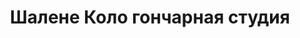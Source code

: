 ---
title: Шалене Коло гончарная студия
address: 'г. Запорожье, ул. Гоголя, 77 (вход со двора)'
tags:
  - Художественные школы
geometry:
  location:
    lat: 47.8182825
    lng: 35.1795785
  viewport:
    northeast:
      lat: 47.81966078029151
      lng: 35.1809770302915
    southwest:
      lat: 47.81696281970851
      lng: 35.1782790697085
name: Гончарная студия "Шалене коло"
photos:
  - height: 4032
    html_attributions:
      - >-
        <a
        href="https://maps.google.com/maps/contrib/108709400669562193736">Anastasia
        Boroday</a>
    photo_reference: >-
      CmRaAAAA-zfCvzLvLWmC2b7uY9kfLrZkZND4mXabit0Lllk4MyIZ3Z5KlJ8MVVkhXhDcnbrpuutK2ZRU00c4Umx_cCmF22N3O2opedSrTgzDaVDVutOrFhXO8hMi69GM9cdk1kXPEhCTk5d-ZqP6N3LEeNSW5RoqGhSZsgvSp865M98vhKXvSvmqjHIFiQ
    width: 3024
  - height: 4032
    html_attributions:
      - >-
        <a
        href="https://maps.google.com/maps/contrib/108709400669562193736">Anastasia
        Boroday</a>
    photo_reference: >-
      CmRaAAAAoAjgEbZAlvuYSftwFJ2NGVV9CDKgfokddLttNzo0P_Voz9hfqNIOtgBjpB0k_Hxw_zqPqsY2uAUS0e71gRtnHyjuw9MV2UdpSX99GYTGb4O5SR4xHDd7ThBwyhAO3GFFEhDk3S2zFKbWybQp54Eg4Tp7GhQivFm8z3dHBXrtqZ8eCWVtE_Zc7Q
    width: 3024
  - height: 4032
    html_attributions:
      - >-
        <a
        href="https://maps.google.com/maps/contrib/108709400669562193736">Anastasia
        Boroday</a>
    photo_reference: >-
      CmRaAAAANKoG6OZJ5TBSVpcpk0qPd1NDFnSm_Si6xGLADvNS_aXEA_BOF5e2WEmL1oOYYv5a1z-vilX31YxIEq31lSfeG8Wz1_jRZfVouVGGy87qFBkJqCvJ8sAXN3nUY6jMfD1AEhBeyHdPBeAckFl15PZ3QOzUGhT7FxuCsXnkNgq1FrXDHEjaxu6XIQ
    width: 3024
  - height: 4032
    html_attributions:
      - >-
        <a
        href="https://maps.google.com/maps/contrib/108709400669562193736">Anastasia
        Boroday</a>
    photo_reference: >-
      CmRaAAAAQhZmmpN2A2HM27dgKs2CQAmUaoVR2iRy3Xu2jUC6mLa9zIiIUF8kUKcxiwW5Ba6hkYCOo-CuPATet1oqBpiFYaL70D7OMakmizKkKMOsqsOSnxMmuzsyC02KlwERmOqJEhAuQL5c4niObW_UPmDkyji8GhQVoVkZWP08BVUtpQcedb_f53xI2A
    width: 3024
  - height: 4032
    html_attributions:
      - >-
        <a
        href="https://maps.google.com/maps/contrib/108709400669562193736">Anastasia
        Boroday</a>
    photo_reference: >-
      CmRaAAAAP3kzD0N2bTIaShQNnyHh82fxU0BUL-7mOeQxADdYHWq4sUiOk5n4BiVWxCHpgruw0mw8PkJTYD-cFcprh-989jQ1kqMCGcW37v27MubCttEb81jDS53I6M84IFEmHve3EhAHb1VEJCfJ4t3ZGWKuGW3vGhQnjrxJ8vp7LiODTDmGFoO7Pw1vZQ
    width: 3024
  - height: 4032
    html_attributions:
      - >-
        <a
        href="https://maps.google.com/maps/contrib/109896013667579205837">Bohdan
        Khrystych</a>
    photo_reference: >-
      CmRaAAAAZ3AKj4T6ZLs_qfmEKnW2zL4CiJ5yN_9hi8ifULOjl0cuqQADGAI8Xk0tO4AqLxd5MoFOLuQRAUBbIz1NKvyilkbWISnp8Mw4FNK1PT8FCPOvCiywcNw4-d3UQyCRDeB9EhChJ1ca6CC89xiZXfXHCOVgGhTBNsNVF-Eteiyd70YiYBNYUoqukg
    width: 3024
  - height: 4032
    html_attributions:
      - >-
        <a
        href="https://maps.google.com/maps/contrib/108709400669562193736">Anastasia
        Boroday</a>
    photo_reference: >-
      CmRaAAAAxdWvS-hbKKN3viVHkz7Pzhs9jzAir42G9oYvKPcbh-39sXd-Zm2dT6uX1QXhwHSgUQ9lJmpE7dzlW4flTMuZ14crBUgMOBdAg2WqrNdqzAQN45XQF2lKxY3_1IXShtEIEhAp1bZPk2SjAgNZmcI-_uO9GhQbreB6E7gyjuRZVDeX3Y2TN4Mutg
    width: 3024
  - height: 4032
    html_attributions:
      - >-
        <a
        href="https://maps.google.com/maps/contrib/108709400669562193736">Anastasia
        Boroday</a>
    photo_reference: >-
      CmRaAAAApRqEEm5SLnWJ6aqUWfqTWumix-E8O8ARtbcQ8os2qM6_3UeLA9Wb6MUDRhtHuR9LgPpOa7xBT7pv5tx83Tz8Eq6DIQLzIISUtqQPucmVGHCtwa_EHXTU0uariDyiILhpEhCFybOd7Mo0t-IavM-Wil3GGhQEI0gISimh66nXAksKAmuVxda_dQ
    width: 3024
  - height: 2240
    html_attributions:
      - >-
        <a
        href="https://maps.google.com/maps/contrib/105962987527818855439">Paulina
        Karmaz</a>
    photo_reference: >-
      CmRaAAAAn_2QQoVmIaVVHjGfyIdTQEFeDQVzTeWDS9HOL1BtAveFWl9tIiYLn7xTQjOQesJ-h37dQuEy-qeYdTi4oyDA4kAv-BH8ycBFRIzWhZ6Y1YUfZ8IebjMD45Dp8nVGdJ-yEhCLPKF2KvJnO_2UHG-TixHmGhTI5wsaS4hV9OjdjtPT3xC3CgyfXw
    width: 4608
  - height: 4032
    html_attributions:
      - >-
        <a
        href="https://maps.google.com/maps/contrib/109896013667579205837">Bohdan
        Khrystych</a>
    photo_reference: >-
      CmRaAAAA2oDMbRW6LrbFzld1xAcRcfZ2bFbMyxNxelTjCdSTsg76n7f44iHBkN5MYdhaefqdpwR2mkNymmadK30e8Kk6SMAqFTpNUHv9tCmBgSPXE3XeDonNozYWvgYOUQYPbqiNEhCr7K_RDWojhIIwlDU4efUQGhTsAI_CE_3Xzm7WfLCPKQ90NVAqaQ
    width: 3024
place_id: ChIJ31LbMgpe3EARSO8ZKpWgSNU

---